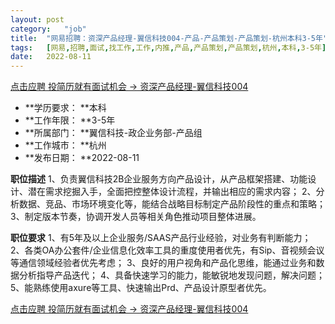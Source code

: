 ```yaml
---
layout:	post
category:	"job"
title:	"网易招聘：资深产品经理-翼信科技004-产品-产品策划-产品策划-杭州本科3-5年"
tags:	[网易,招聘,面试,找工作,工作,内推,产品,产品策划,产品策划,杭州,本科,3-5年]
date:	2022-08-11
---
```


[点击应聘 投简历就有面试机会 -> 资深产品经理-翼信科技004](http://mobile.bole.netease.com/bole/boleDetail?id=41642&employeeId=346f03c3cda5f04c&key=all)



- **学历要求： **本科
- **工作年限： **3-5年
- **所属部门： **翼信科技-政企业务部-产品组
- **工作城市： **杭州
- **发布日期： **2022-08-11



**职位描述**
1、负责翼信科技2B企业服务方向产品设计，从产品框架搭建、功能设计、潜在需求挖掘入手，全面把控整体设计流程，并输出相应的需求内容；
2、分析数据、竞品、市场环境变化等，能结合战略目标制定产品阶段性的重点和策略；
3、制定版本节奏，协调开发人员等相关角色推动项目整体进展。



**职位要求**
1、有5年及以上企业服务/SAAS产品行业经验，对业务有判断能力；
2、各类OA办公套件/企业信息化效率工具的重度使用者优先，有Sip、音视频会议等通信领域经验者优先考虑；
3、良好的用户视角和产品化思维，能通过业务和数据分析指导产品迭代；
4、具备快速学习的能力，能敏锐地发现问题，解决问题；
5、能熟练使用axure等工具、快速输出Prd、产品设计原型者优先。



[点击应聘 投简历就有面试机会 -> 资深产品经理-翼信科技004](http://mobile.bole.netease.com/bole/boleDetail?id=41642&employeeId=346f03c3cda5f04c&key=all)